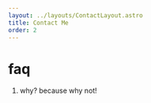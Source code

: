 ```yaml
---
layout: ../layouts/ContactLayout.astro
title: Contact Me
order: 2
---
```

# faq
1. why?
because why not!

